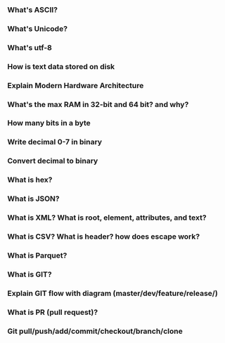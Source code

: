 ### What's ASCII?
### What's Unicode?
### What's utf-8
### How is text data stored on disk
### Explain Modern Hardware Architecture
### What's the max RAM in 32-bit and 64 bit? and why?
### How many bits in a byte
### Write decimal 0-7 in binary
### Convert decimal to binary
### What is hex?
### What is JSON?
### What is XML? What is root, element, attributes, and text?
### What is CSV? What is header? how does escape work?
### What is Parquet?
### What is GIT? 
### Explain GIT flow with diagram (master/dev/feature/release/)
### What is PR (pull request)?
### Git pull/push/add/commit/checkout/branch/clone
